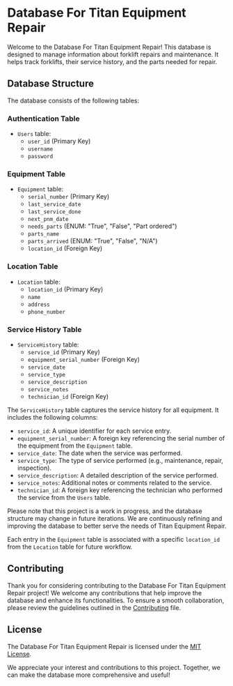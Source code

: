 # Database For Titan Equipment Repair

Welcome to the Database For Titan Equipment Repair! This database is designed to manage information about forklift repairs and maintenance. It helps track forklifts, their service history, and the parts needed for repair.

## Database Structure

The database consists of the following tables:

### Authentication Table

- `Users` table:
  - `user_id` (Primary Key)
  - `username`
  - `password`

### Equipment Table

- `Equipment` table:
  - `serial_number` (Primary Key)
  - `last_service_date`
  - `last_service_done`
  - `next_pnm_date`
  - `needs_parts` (ENUM: "True", "False", "Part ordered")
  - `parts_name`
  - `parts_arrived` (ENUM: "True", "False", "N/A")
  - `location_id` (Foreign Key)

### Location Table

- `Location` table:
  - `location_id` (Primary Key)
  - `name`
  - `address`
  - `phone_number`

### Service History Table

- `ServiceHistory` table:
  - `service_id` (Primary Key)
  - `equipment_serial_number` (Foreign Key)
  - `service_date`
  - `service_type`
  - `service_description`
  - `service_notes`
  - `technician_id` (Foreign Key)

The `ServiceHistory` table captures the service history for all equipment. It includes the following columns:

- `service_id`: A unique identifier for each service entry.
- `equipment_serial_number`: A foreign key referencing the serial number of the equipment from the `Equipment` table.
- `service_date`: The date when the service was performed.
- `service_type`: The type of service performed (e.g., maintenance, repair, inspection).
- `service_description`: A detailed description of the service performed.
- `service_notes`: Additional notes or comments related to the service.
- `technician_id`: A foreign key referencing the technician who performed the service from the `Users` table.

Please note that this project is a work in progress, and the database structure may change in future iterations. We are continuously refining and improving the database to better serve the needs of Titan Equipment Repair.

Each entry in the `Equipment` table is associated with a specific `location_id` from the `Location` table for future workflow.

## Contributing

Thank you for considering contributing to the Database For Titan Equipment Repair project! We welcome any contributions that help improve the database and enhance its functionalities. To ensure a smooth collaboration, please review the guidelines outlined in the [Contributing](CONTRIBUTING.md) file.

## License

The Database For Titan Equipment Repair is licensed under the [MIT License](LICENSE).

We appreciate your interest and contributions to this project. Together, we can make the database more comprehensive and useful!
